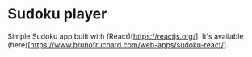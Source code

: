# Sudoku player
Simple Sudoku app built with (React)[https://reactjs.org/]. It's available (here)[https://www.brunofruchard.com/web-apps/sudoku-react/].

